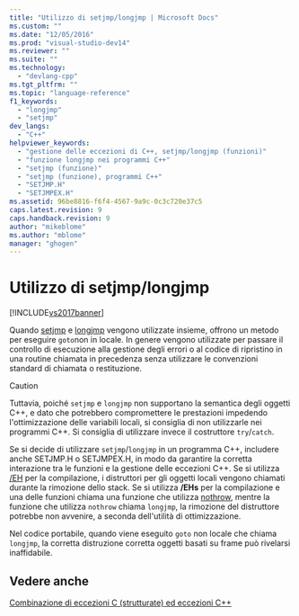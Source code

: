 ```yaml
---
title: "Utilizzo di setjmp/longjmp | Microsoft Docs"
ms.custom: ""
ms.date: "12/05/2016"
ms.prod: "visual-studio-dev14"
ms.reviewer: ""
ms.suite: ""
ms.technology: 
  - "devlang-cpp"
ms.tgt_pltfrm: ""
ms.topic: "language-reference"
f1_keywords: 
  - "longjmp"
  - "setjmp"
dev_langs: 
  - "C++"
helpviewer_keywords: 
  - "gestione delle eccezioni di C++, setjmp/longjmp (funzioni)"
  - "funzione longjmp nei programmi C++"
  - "setjmp (funzione)"
  - "setjmp (funzione), programmi C++"
  - "SETJMP.H"
  - "SETJMPEX.H"
ms.assetid: 96be8816-f6f4-4567-9a9c-0c3c720e37c5
caps.latest.revision: 9
caps.handback.revision: 9
author: "mikeblome"
ms.author: "mblome"
manager: "ghogen"
---
```

# Utilizzo di setjmp/longjmp
[!INCLUDE[vs2017banner](../assembler/inline/includes/vs2017banner.md)]

Quando [setjmp](../c-runtime-library/reference/setjmp.md) e [longjmp](../c-runtime-library/reference/longjmp.md) vengono utilizzate insieme, offrono un metodo per eseguire `goto`non in locale.  In genere vengono utilizzate per passare il controllo di esecuzione alla gestione degli errori o al codice di ripristino in una routine chiamata in precedenza senza utilizzare le convenzioni standard di chiamata o restituzione.  
  
> [!CAUTION]
>  Tuttavia, poiché `setjmp` e `longjmp` non supportano la semantica degli oggetti C\+\+, e dato che potrebbero compromettere le prestazioni impedendo l'ottimizzazione delle variabili locali, si consiglia di non utilizzarle nei programmi C\+\+.  Si consiglia di utilizzare invece il costruttore `try`\/`catch`.  
  
 Se si decide di utilizzare `setjmp`\/`longjmp` in un programma C\+\+, includere anche SETJMP.H o SETJMPEX.H, in modo da garantire la corretta interazione tra le funzioni e la gestione delle eccezioni C\+\+.  Se si utilizza [\/EH](../build/reference/eh-exception-handling-model.md) per la compilazione, i distruttori per gli oggetti locali vengono chiamati durante la rimozione dello stack.  Se si utilizza **\/EHs** per la compilazione e una delle funzioni chiama una funzione che utilizza [nothrow](../cpp/nothrow-cpp.md), mentre la funzione che utilizza `nothrow` chiama `longjmp`, la rimozione del distruttore potrebbe non avvenire, a seconda dell'utilità di ottimizzazione.  
  
 Nel codice portabile, quando viene eseguito `goto` non locale che chiama `longjmp`, la corretta distruzione corretta oggetti basati su frame può rivelarsi inaffidabile.  
  
## Vedere anche  
 [Combinazione di eccezioni C \(strutturate\) ed eccezioni C\+\+](../cpp/mixing-c-structured-and-cpp-exceptions.md)